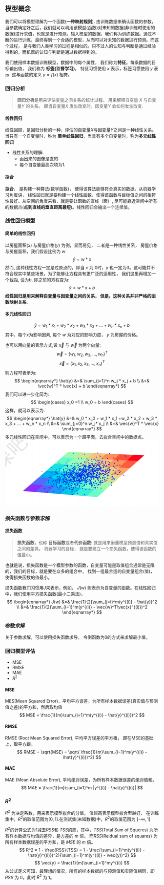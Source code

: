 ## 模型概念
我们可以将模型理解为一个函数(**一种映射规则**).
由训练数据来确认函数的参数，当参数确定好之后，我们就可以利用该模型(函数)对未知的数据(非训练时使用的数据)进行求值，也就是进行预测。输入模型的数据，我们称为训练数据。通过不断的进行训练，最终得到一个合适的模型，从而可以对未知的数据进行预测。而这个过程， 是与我们人类学习的过程是相似的。只不过人的认知与判断是通过经验得到的，而机器的认知与判断是通过数据得到的。

我们使用样本数据训练模型，数据中的每个属性， 我们称为**特征**。每条数据的目标输出值， 我们称为 **标签(监督学习)**。 
特征习惯使用 $x$ 表示，标签习惯使用 $y$ 表示. 这与函数的定义 $y = f(x)$ 相符。
### 回归分析
> **回归分析**是用来评估变量之间关系的统计过程。 用来解释自变量 $X$ 与自变量$Y$ 的关系。 即当自变量$X$ 发生改变时，因变量$Y$ 会如何发生改变.

#### 线性回归
线性回顾，是回归分析的一种，评估的自变量$X$与因变量$Y$之间是一种线性关系。当只有一个自变量时，称为 **简单线性回归**，当具有多个自变量时，称为**多元线性回归**
- 线性关系的理解:
  - 画出来的图像是直的.
  - 每个自变量最高次项为1.

#### 拟合
**拟合**， 是构建一种算法(数学函数)， 使得该算法能够符合真实的数据。从机器学习角度讲， 线性回归就是要构建一个线性函数，使得该函数与目标值之间的相符性最好。从空间的角度来看，就是要让函数的直线（面）, 尽可能靠近空间中所有的数据点(**点到直线的垂直距离最短**)。线性回归会输出一个连续值。
### 线性回归模型
#### 简单的线性回归
以房屋面积($x$) 与房屋价格($y$) 为例，显而易见， 二者是一种线性关系， 房屋价格与房屋面积，我们假设比例为 $w$
$$
 \hat{y} = w * x
$$
然而, 这种线性方程一定是过原点的，即当 $x$ 为 0时，y 也一定为0。这可能并不符合现实中某些场景，为了能够让方程具有更广泛的适用性， 我们这里再增加一个截距, 设为$b$, 即之前的方程变为:
$$
\hat{y} = w * x + b
$$
**线性回归是用来解释自变量与因变量之间的关系， 但是，这种关系并非严格的函数映射关系.**
#### 多元线性回归
$$
\hat{y} = w_1 * x_1 + w_2 * x_2 + w_3 * x_3 + ... + w_n * x_n  + b
$$
其中，每个$x$为影响因素, 每个 $w$ 为对应的影响力度， $y$ 为房屋的价格。

也可以用向量的表示方式,设 $\vec{x}$ 与 $\vec{w}$ 为两个向量:
 $$
 \vec{w} = (w_1, w_2, w_3, ..., w_n)^T
 $$
 $$
 \vec{x} = (x_1, x_2, x_3, ..., x_n)^T
 $$
 则方程可表示为:
 $$
 \begin{eqnarray*}
 \hat{y} &=& \sum_{j=1}^n w_j * x_j + b \\
     		&=& \vec{w}^T * \vec{x} + b
 \end{eqnarray*}
 $$
 我们可以进一步化简为:
 $$
 \begin{cases} 
 	x_0 =1 \\
    w_0 = b
 \end{cases}
 $$
 这样，就可以表示为:
 $$
 \begin{eqnarray*}
 \hat{y} &=& w_0 * x_0 + w_1 * x_1 +w_2 * x_2 +  w_3 * x_3 + ... + w_n * x_n \\
 &=& \sum_{j=0}^n w_j* x_j \\
 &=& \vec{w}^T * \vec{x}
  \end{eqnarray*}
 $$
 多元线性回归在空间中，可以表示为一个超平面，去拟合空间中的数据点。
![多元线性回归](./data/多元线性回归.png)
### 损失函数与参数求解
#### 损失函数
> **损失函数**，也称 **目标函数**或者**代价函数**: 就是用来衡量模型预测值和真实值之间的差异。 机器学习的目标， 就是要建立一个损失函数，使得该函数的值最小。

也就是说，损失函数是一个模型参数的函数，自变量可能是取值组合通常是无限的，我们的目标，就是要在众多的组合中， 找到一组最合适的自变量组合(值)， 使得损失函数的值最小。

损失函数我们习惯用$J$来表示，例如， $J(w)$ 则表示为自变量的函数。在线性回归中，我们使用平方损失函数(最小二乘法)，
$$
\begin{eqnarray*}
J(w) &=& \frac{1}{2}\sum_{j=i}^m(y^{(i)} - \hat{y})^2 \\
&=& \frac{1}{2}\sum_{i=1}^m(y^{(i)} - \vec{w}^T\vec{x}^{(i)})^2
\end{eqnarray*}
$$
### 参数求解
关于参数求解，可以使用损失函数求导， 令倒函数为0的方式来求解最小值。
### 回归模型评估
- MSE
- RMSE
- MAE
- $R^2$
#### MSE
MES(Mean Squared Error)，平均平方误差，为所有样本数据误差(真实值与预测值之差)的平方和，然后取均值
$$
	MSE = \frac{1}{m}\sum_{i=1}^m(y^{(i)} - \hat{y}^{(i)})^2
$$
#### RMSE
RMSE (Root Mean Squared Error), 平均平方误差的平方根， 即在MSE的基础上，取平方跟。
$$
 RMSE = \sqrt{MSE} = \sqrt{ \frac{1}{m}\sum_{i=1}^m(y^{(i)} - \hat{y}^{(i)})^2}
$$
#### MAE
MAE (Mean Absolute Error), 平均绝对误差，为所有样本数据误差的绝对值和。
$$
	MAE = \frac{1}{m}\sum_{i=1}^m |y^{(i)} - \hat{y}^{(i)}|
$$
### $R^2$
$R^2$ 为决定系数，用来表示模型拟合的分值， 值越高表示模型拟合型越好， 在训练集中，$R^2$的取值范围为$[0, 1]$.在测试集(未知数据)中，$R^2$的取值范围为 $[-\infty, 1]$

$R^2$的计算公式为1减去$RSS$和 $TSS$的商，其中，$TSS$(Total Sum of Squeres) 为所有样本数据与均值的差异，是方差的 $m$ 倍。 而$RSS$(Reidual sum of squares) 为所有样本数据误差的平方和，是 $MSE$ 的 $m$ 倍。
$$
R^2 = 1 - \frac{RSS}{TSS} = 1 - \frac{\sum_{i=1}^m(y^{(i)} - \hat{y}^{(i)})^2}{\sum_{i=1}^m(y^{(i)} - \vec{y})^2}
$$
$$
\vec{y} = \frac{1}{m}\sum_{i=1}^my^{(i)}
$$
从公式定义可知，最理想的情况，所有的样本数据的与预测值和实际值相同，即 $RSS$ 为 0，此时 $R^2$ 为 1。